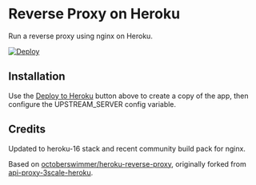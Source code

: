 # Reverse Proxy on Heroku

Run a reverse proxy using nginx on Heroku.

[![Deploy](https://www.herokucdn.com/deploy/button.png)](https://dashboard.heroku.com/new?button-url=https%3A%2F%2Fgithub.com%2Fmatteocargnelutti%2Fheroku-reverse-proxy%2Ftree%2Fproxy_buffer_size-fix&template=https%3A%2F%2Fgithub.com%2Fmatteocargnelutti%2Fheroku-reverse-proxy%2Ftree%2Fproxy_buffer_size-fix)

## Installation

Use the [Deploy to Heroku](https://heroku.com/deploy) button above to create a
copy of the app, then configure the UPSTREAM_SERVER config variable.

## Credits

Updated to heroku-16 stack and recent community build pack for nginx.

Based on [octoberswimmer/heroku-reverse-proxy](https://github.com/octoberswimmer/heroku-reverse-proxy),
originally forked from [api-proxy-3scale-heroku](https://github.com/Taytay/api-proxy-3scale-heroku).
